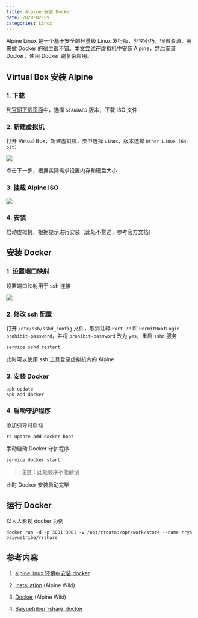 ```yaml
---
title: Alpine 安装 Docker
date: 2020-02-09
categories: Linux
---
```


Alpine Linux 是一个基于安全的轻量级 Linux 发行版，非常小巧，很省资源，用来做 Docker 的宿主很不错。本文尝试在虚拟机中安装 Alpine，然后安装 Docker，使用 Docker 跑复杂应用。

<!--more-->

## Virtual Box 安装 Alpine

### 1. 下载

到[官网下载页面](https://www.alpinelinux.org/downloads/)中，选择 `STANDARD` 版本，下载 ISO 文件

### 2. 新建虚拟机

打开 Virtual Box，新建虚拟机，类型选择 `Linux`，版本选择 `Other Linux (64-bit)`

![](https://cdn.ipear.ml/alpine-docker/new-vm.png)

点击下一步，根据实际需求设置内存和硬盘大小

### 3. 挂载 Alpine ISO

![](https://cdn.ipear.ml/alpine-docker/add-iso.png)

### 4. 安装

启动虚拟机，根据提示进行安装（此处不赘述，参考官方文档）

## 安装 Docker

### 1. 设置端口映射

设置端口映射用于 ssh 连接

![](https://cdn.ipear.ml/alpine-docker/napt.png)

### 2. 修改 ssh 配置

打开 `/etc/ssh/sshd_config` 文件，取消注释 `Port 22` 和 `PermitRootLogin prohibit-password`，并将 `prohibit-password` 改为 `yes`，重启 `sshd` 服务

```shell
service sshd restart
```

此时可以使用 ssh 工具登录虚拟机内的 Alpine

### 3. 安装 Docker

```shell
apk update
apk add docker
```

### 4. 启动守护程序

添加引导时启动

```shell
rc-update add docker boot
```

手动启动 Docker 守护程序

```shell
service docker start
```

> 注意：此处顺序不能颠倒

此时 Docker 安装启动完毕

## 运行 Docker

以人人影视 docker 为例

```shell
docker run -d -p 3001:3001 -v /opt/rrdata:/opt/work/store --name rrys baiyuetribe/rrshare
```

## 参考内容

1. [alpine linux 环境中安装 docker](https://www.imooc.com/article/287437)

1. [Installation](https://wiki.alpinelinux.org/wiki/Installation) (Alpine Wiki)

1. [Docker](https://wiki.alpinelinux.org/wiki/Docker) (Alpine Wiki)

1. [Baiyuetribe/rrshare_docker](https://github.com/Baiyuetribe/rrshare_docker)
